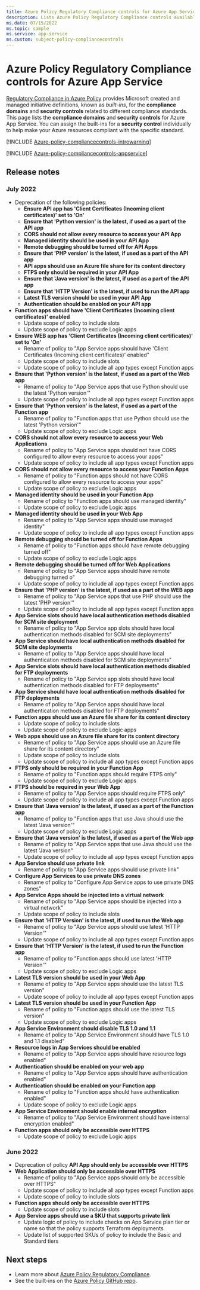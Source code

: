 ```yaml
---
title: Azure Policy Regulatory Compliance controls for Azure App Service
description: Lists Azure Policy Regulatory Compliance controls available for Azure App Service. These built-in policy definitions provide common approaches to managing the compliance of your Azure resources.
ms.date: 07/15/2022
ms.topic: sample
ms.service: app-service
ms.custom: subject-policy-compliancecontrols
---
```

# Azure Policy Regulatory Compliance controls for Azure App Service

[Regulatory Compliance in Azure Policy](../governance/policy/concepts/regulatory-compliance.md)
provides Microsoft created and managed initiative definitions, known as _built-ins_, for the
**compliance domains** and **security controls** related to different compliance standards. This
page lists the **compliance domains** and **security controls** for Azure App Service. You can
assign the built-ins for a **security control** individually to help make your Azure resources
compliant with the specific standard.

[!INCLUDE [Azure-policy-compliancecontrols-introwarning](../../includes/policy/standards/intro-warning.md)]

[!INCLUDE [Azure-policy-compliancecontrols-appservice](../../includes/policy/standards/byrp/microsoft.web.md)]

## Release notes

### July 2022

- Deprecation of the following policies:
  - **Ensure API app has 'Client Certificates (Incoming client certificates)' set to 'On'**
  - **Ensure that 'Python version' is the latest, if used as a part of the API app**
  - **CORS should not allow every resource to access your API App**
  - **Managed identity should be used in your API App**
  - **Remote debugging should be turned off for API Apps**
  - **Ensure that 'PHP version' is the latest, if used as a part of the API app**
  - **API apps should use an Azure file share for its content directory**
  - **FTPS only should be required in your API App**
  - **Ensure that 'Java version' is the latest, if used as a part of the API app**
  - **Ensure that 'HTTP Version' is the latest, if used to run the API app**
  - **Latest TLS version should be used in your API App**
  - **Authentication should be enabled on your API app**
- **Function apps should have 'Client Certificates (Incoming client certificates)' enabled**
  - Update scope of policy to include slots
  - Update scope of policy to exclude Logic apps
- **Ensure WEB app has 'Client Certificates (Incoming client certificates)' set to 'On'**
  - Rename of policy to "App Service apps should have 'Client Certificates (Incoming client certificates)' enabled"
  - Update scope of policy to include slots
  - Update scope of policy to include all app types except Function apps
- **Ensure that 'Python version' is the latest, if used as a part of the Web app**
  - Rename of policy to "App Service apps that use Python should use the latest 'Python version'"
  - Update scope of policy to include all app types except Function apps
- **Ensure that 'Python version' is the latest, if used as a part of the Function app**
  - Rename of policy to "Function apps that use Python should use the latest 'Python version'"
  - Update scope of policy to exclude Logic apps
- **CORS should not allow every resource to access your Web Applications**
  - Rename of policy to "App Service apps should not have CORS configured to allow every resource to access your apps"
  - Update scope of policy to include all app types except Function apps
- **CORS should not allow every resource to access your Function Apps**
  - Rename of policy to "Function apps should not have CORS configured to allow every resource to access your apps"
  - Update scope of policy to exclude Logic apps
- **Managed identity should be used in your Function App**
  - Rename of policy to "Function apps should use managed identity"
  - Update scope of policy to exclude Logic apps
- **Managed identity should be used in your Web App**
  - Rename of policy to "App Service apps should use managed identity"
  - Update scope of policy to include all app types except Function apps
- **Remote debugging should be turned off for Function Apps**
  - Rename of policy to "Function apps should have remote debugging turned off"
  - Update scope of policy to exclude Logic apps
- **Remote debugging should be turned off for Web Applications**
  - Rename of policy to "App Service apps should have remote debugging turned o"
  - Update scope of policy to include all app types except Function apps
- **Ensure that 'PHP version' is the latest, if used as a part of the WEB app**
  - Rename of policy to "App Service apps that use PHP should use the latest 'PHP version'"
  - Update scope of policy to include all app types except Function apps
- **App Service slots should have local authentication methods disabled for SCM site deployment**
  - Rename of policy to "App Service app slots should have local authentication methods disabled for SCM site deployments"
- **App Service should have local authentication methods disabled for SCM site deployments**
  - Rename of policy to "App Service apps should have local authentication methods disabled for SCM site deployments"
- **App Service slots should have local authentication methods disabled for FTP deployments**
  - Rename of policy to "App Service app slots should have local authentication methods disabled for FTP deployments"
- **App Service should have local authentication methods disabled for FTP deployments**
  - Rename of policy to "App Service apps should have local authentication methods disabled for FTP deployments"
- **Function apps should use an Azure file share for its content directory**
  - Update scope of policy to include slots
  - Update scope of policy to exclude Logic apps
- **Web apps should use an Azure file share for its content directory**
  - Rename of policy to "App Service apps should use an Azure file share for its content directory"
  - Update scope of policy to include slots
  - Update scope of policy to include all app types except Function apps
- **FTPS only should be required in your Function App**
  - Rename of policy to "Function apps should require FTPS only"
  - Update scope of policy to exclude Logic apps
- **FTPS should be required in your Web App**
  - Rename of policy to "App Service apps should require FTPS only"
  - Update scope of policy to include all app types except Function apps
- **Ensure that 'Java version' is the latest, if used as a part of the Function app**
  - Rename of policy to "Function apps that use Java should use the latest 'Java version'"
  - Update scope of policy to exclude Logic apps
- **Ensure that 'Java version' is the latest, if used as a part of the Web app**
  - Rename of policy to "App Service apps that use Java should use the latest 'Java version"
  - Update scope of policy to include all app types except Function apps
- **App Service should use private link**
  - Rename of policy to "App Service apps should use private link"
- **Configure App Services to use private DNS zones**
  - Rename of policy to "Configure App Service apps to use private DNS zones"
- **App Service Apps should be injected into a virtual network**
  - Rename of policy to "App Service apps should be injected into a virtual network"
  - Update scope of policy to include slots
- **Ensure that 'HTTP Version' is the latest, if used to run the Web app**
  - Rename of policy to "App Service apps should use latest 'HTTP Version'"
  - Update scope of policy to include all app types except Function apps
- **Ensure that 'HTTP Version' is the latest, if used to run the Function app**
  - Rename of policy to "Function apps should use latest 'HTTP Version'"
  - Update scope of policy to exclude Logic apps
- **Latest TLS version should be used in your Web App**
  - Rename of policy to "App Service apps should use the latest TLS version"
  - Update scope of policy to include all app types except Function apps
- **Latest TLS version should be used in your Function App**
  - Rename of policy to "Function apps should use the latest TLS version"
  - Update scope of policy to exclude Logic apps
- **App Service Environment should disable TLS 1.0 and 1.1**
  - Rename of policy to "App Service Environment should have TLS 1.0 and 1.1 disabled"
- **Resource logs in App Services should be enabled**
  - Rename of policy to "App Service apps should have resource logs enabled"
- **Authentication should be enabled on your web app**
  - Rename of policy to "App Service apps should have authentication enabled"
- **Authentication should be enabled on your Function app**
  - Rename of policy to "Function apps should have authentication enabled"
  - Update scope of policy to exclude Logic apps
- **App Service Environment should enable internal encryption**
  - Rename of policy to "App Service Environment should have internal encryption enabled"
- **Function apps should only be accessible over HTTPS**
  - Update scope of policy to exclude Logic apps

### June 2022

- Deprecation of policy **API App should only be accessible over HTTPS**
- **Web Application should only be accessible over HTTPS**
  - Rename of policy to "App Service apps should only be accessible over HTTPS"
  - Update scope of policy to include all app types except Function apps
  - Update scope of policy to include slots
- **Function apps should only be accessible over HTTPS**
  - Update scope of policy to include slots
- **App Service apps should use a SKU that supports private link**
  - Update logic of policy to include checks on App Service plan tier or name so that the policy supports Terraform deployments
  - Update list of supported SKUs of policy to include the Basic and Standard tiers

## Next steps

- Learn more about [Azure Policy Regulatory Compliance](../governance/policy/concepts/regulatory-compliance.md).
- See the built-ins on the [Azure Policy GitHub repo](https://github.com/Azure/azure-policy).
